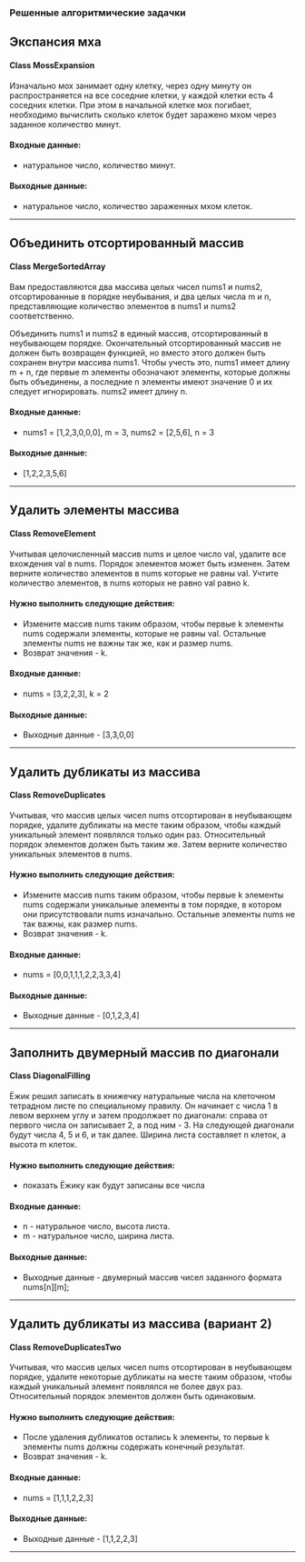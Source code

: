 ### Решенные алгоритмические задачки 

## Экспансия мха
#### Class MossExpansion

Изначально мох занимает одну клетку, через одну минуту он распространяется на все соседние клетки, у каждой клетки есть 4 
соседних клетки. При этом в начальной клетке мох погибает, необходимо вычислить сколько клеток будет заражено мхом через 
заданное количество минут.

#### Входные данные: 
* натуральное число, количество минут.
#### Выходные данные: 
* натуральное число, количество зараженных мхом клеток.
---

## Объединить отсортированный массив
#### Class MergeSortedArray

Вам предоставляются два массива целых чисел nums1 и nums2, отсортированные в порядке неубывания, и два целых числа m и n, 
представляющие количество элементов в nums1 и nums2 соответственно.

Объединить nums1 и nums2 в единый массив, отсортированный в неубывающем порядке.
Окончательный отсортированный массив не должен быть возвращен функцией, но вместо этого должен быть сохранен внутри массива 
nums1. Чтобы учесть это, nums1 имеет длину m + n, где первые m элементы обозначают элементы, которые должны быть объединены, 
а последние n элементы имеют значение 0 и их следует игнорировать. nums2 имеет длину n.

#### Входные данные: 
* nums1 = [1,2,3,0,0,0], m = 3, nums2 = [2,5,6], n = 3
#### Выходные данные: 
* [1,2,2,3,5,6]
---

## Удалить элементы массива
#### Class RemoveElement

Учитывая целочисленный массив nums и целое число val, удалите все вхождения val в nums. Порядок элементов может быть изменен. 
Затем верните количество элементов в nums которые не равны val. Учтите количество элементов, в nums которых не равно val равно k.

#### Нужно выполнить следующие действия:
* Измените массив nums таким образом, чтобы первые k элементы nums содержали элементы, которые не равны val. Остальные элементы 
  nums не важны так же, как и размер nums.
* Возврат значения - k.
 
#### Входные данные:
* nums = [3,2,2,3], k = 2
#### Выходные данные:
* Выходные данные - [3,3,0,0]
---

## Удалить дубликаты из массива
#### Class RemoveDuplicates

Учитывая, что массив целых чисел nums отсортирован в неубывающем порядке, удалите дубликаты на месте таким образом, чтобы 
каждый уникальный элемент появлялся только один раз. Относительный порядок элементов должен быть таким же. Затем верните 
количество уникальных элементов в nums.

#### Нужно выполнить следующие действия:
* Измените массив nums таким образом, чтобы первые k элементы nums содержали уникальные элементы в том порядке, в котором 
  они присутствовали nums изначально. Остальные элементы nums не так важны, как размер nums.
* Возврат значения - k.

#### Входные данные:
* nums = [0,0,1,1,1,2,2,3,3,4]
#### Выходные данные:
* Выходные данные - [0,1,2,3,4]
---

## Заполнить двумерный массив по диагонали
#### Class DiagonalFilling

Ёжик решил записать в книжечку натуральные числа на клеточном тетрадном листе по специальному правилу. Он начинает с числа 1 
в левом верхнем углу и затем продолжает по диагонали: справа от первого числа он записывает 2, а под ним - 3. На следующей 
диагонали будут числа 4, 5 и 6, и так далее. Ширина листа составляет n клеток, а высота m клеток. 


#### Нужно выполнить следующие действия:
* показать Ёжику как будут записаны все числа

#### Входные данные:
* n - натуральное число, высота листа.
* m - натуральное число, ширина листа.
#### Выходные данные:
* Выходные данные - двумерный массив чисел заданного формата nums[n][m];
---

## Удалить дубликаты из массива (вариант 2)
#### Class RemoveDuplicatesTwo

Учитывая, что массив целых чисел nums отсортирован в неубывающем порядке, удалите некоторые дубликаты на месте таким образом, 
чтобы каждый уникальный элемент появлялся не более двух раз. Относительный порядок элементов должен быть одинаковым.

#### Нужно выполнить следующие действия:
* После удаления дубликатов остались k элементы, то первые k элементы nums должны содержать конечный результат.
* Возврат значения - k.

#### Входные данные:
* nums = [1,1,1,2,2,3]
#### Выходные данные:
* Выходные данные - [1,1,2,2,3]
---